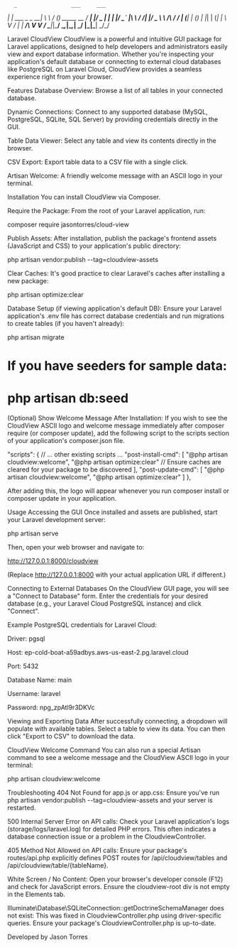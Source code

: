       _                 ___     ___               
  ___| | ___  _   _  __| \ \   / (_) _____      __
 / __| |/ _ \| | | |/ _` |\ \ / /| |/ _ \ \ /\ / /
| (__| | (_) | |_| | (_| | \ V / | |  __/\ V  V / 
 \___|_|\___/ \__,_|\__,_|  \_/  |_|\___| \_/\_/  

Laravel CloudView
CloudView is a powerful and intuitive GUI package for Laravel applications, designed to help developers and administrators easily view and export database information. Whether you're inspecting your application's default database or connecting to external cloud databases like PostgreSQL on Laravel Cloud, CloudView provides a seamless experience right from your browser.

Features
Database Overview: Browse a list of all tables in your connected database.

Dynamic Connections: Connect to any supported database (MySQL, PostgreSQL, SQLite, SQL Server) by providing credentials directly in the GUI.

Table Data Viewer: Select any table and view its contents directly in the browser.

CSV Export: Export table data to a CSV file with a single click.

Artisan Welcome: A friendly welcome message with an ASCII logo in your terminal.

Installation
You can install CloudView via Composer.

Require the Package:
From the root of your Laravel application, run:

composer require jasontorres/cloud-view


Publish Assets:
After installation, publish the package's frontend assets (JavaScript and CSS) to your application's public directory:

php artisan vendor:publish --tag=cloudview-assets


Clear Caches:
It's good practice to clear Laravel's caches after installing a new package:

php artisan optimize:clear


Database Setup (if viewing application's default DB):
Ensure your Laravel application's .env file has correct database credentials and run migrations to create tables (if you haven't already):

php artisan migrate
# If you have seeders for sample data:
# php artisan db:seed


(Optional) Show Welcome Message After Installation:
If you wish to see the CloudView ASCII logo and welcome message immediately after composer require (or composer update), add the following script to the scripts section of your application's composer.json file.

"scripts": {
    // ... other existing scripts ...
    "post-install-cmd": [
        "@php artisan cloudview:welcome",
        "@php artisan optimize:clear" // Ensure caches are cleared for your package to be discovered
    ],
    "post-update-cmd": [
        "@php artisan cloudview:welcome",
        "@php artisan optimize:clear"
    ]
},

After adding this, the logo will appear whenever you run composer install or composer update in your application.

Usage
Accessing the GUI
Once installed and assets are published, start your Laravel development server:

php artisan serve


Then, open your web browser and navigate to:

http://127.0.0.1:8000/cloudview


(Replace http://127.0.0.1:8000 with your actual application URL if different.)

Connecting to External Databases
On the CloudView GUI page, you will see a "Connect to Database" form. Enter the credentials for your desired database (e.g., your Laravel Cloud PostgreSQL instance) and click "Connect".

Example PostgreSQL credentials for Laravel Cloud:

Driver: pgsql

Host: ep-cold-boat-a59adbys.aws-us-east-2.pg.laravel.cloud

Port: 5432

Database Name: main

Username: laravel

Password: npg_zpAtl9r3DKVc

Viewing and Exporting Data
After successfully connecting, a dropdown will populate with available tables. Select a table to view its data. You can then click "Export to CSV" to download the data.

CloudView Welcome Command
You can also run a special Artisan command to see a welcome message and the CloudView ASCII logo in your terminal:

php artisan cloudview:welcome


Troubleshooting
404 Not Found for app.js or app.css: Ensure you've run php artisan vendor:publish --tag=cloudview-assets and your server is restarted.

500 Internal Server Error on API calls: Check your Laravel application's logs (storage/logs/laravel.log) for detailed PHP errors. This often indicates a database connection issue or a problem in the CloudviewController.

405 Method Not Allowed on API calls: Ensure your package's routes/api.php explicitly defines POST routes for /api/cloudview/tables and /api/cloudview/table/{tableName}.

White Screen / No Content: Open your browser's developer console (F12) and check for JavaScript errors. Ensure the cloudview-root div is not empty in the Elements tab.

Illuminate\Database\SQLiteConnection::getDoctrineSchemaManager does not exist: This was fixed in CloudviewController.php using driver-specific queries. Ensure your package's CloudviewController.php is up-to-date.

Developed by Jason Torres